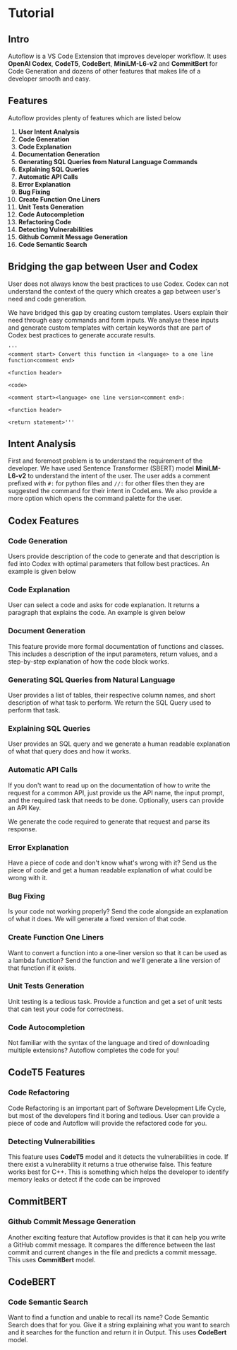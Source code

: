﻿# Tutorial

## Intro
Autoflow is a VS Code Extension that improves developer workflow. It uses **OpenAI Codex**, **CodeT5**, **CodeBert**, **MiniLM-L6-v2** and **CommitBert**  for Code Generation and dozens of other features that makes life of a developer smooth and easy. 

## Features
Autoflow provides plenty of features which are listed below

1.	**User Intent Analysis**
2. **Code Generation**
3. **Code Explanation**
4.  **Documentation Generation**
5. **Generating SQL Queries from Natural Language Commands**
6. **Explaining SQL Queries**
7. **Automatic API Calls**
8. **Error Explanation** 
9. **Bug Fixing**
10. **Create Function One Liners**
11. **Unit Tests Generation**
12. **Code Autocompletion**
13. **Refactoring Code**
14. **Detecting Vulnerabilities**
15. **Github Commit Message Generation**
16. **Code Semantic Search**


## Bridging the gap between User and Codex
User does not always know the best practices to use Codex. Codex can not understand the context of the query which creates a gap between user's need and code generation. 

We have bridged this gap by creating custom templates. Users explain their need through easy commands and form inputs. We analyse these inputs and generate custom templates with certain keywords that are part of Codex best practices to generate accurate results.

    '''
    <comment start> Convert this function in <language> to a one line function<comment end>
    
    <function header>
    
    <code>
    
    <comment start><language> one line version<comment end>:
    
    <function header>
    
    <return statement>'''

## Intent Analysis
First and foremost problem is to understand the requirement of the developer. We have used Sentence Transformer (SBERT) model **MiniLM-L6-v2** to understand the intent of the user. 
The user adds a comment prefixed with `#:` for python files and `//:` for other files then they are suggested the command for their intent in CodeLens. We also provide a more option which opens the command palette for the user.

## Codex Features


### Code Generation
Users provide description of the code to generate and that description is fed into Codex with optimal parameters that follow best practices. An example is given below

### Code Explanation
User can select a code and asks for code explanation. It returns a paragraph that explains the code. An example is given below

### Document Generation
This feature provide more formal documentation of functions and classes. This includes a description of the input parameters, return values, and a step-by-step explanation of how the code block works.

### Generating SQL Queries from Natural Language
User provides a list of tables, their respective column names, and short description of what task to perform. We return the SQL Query used to perform that task.

### Explaining SQL Queries
User provides an SQL query and we generate a human readable explanation of what that query does and how it works.

### Automatic API Calls
If you don't want to read up on the documentation of how to write the request for a common API, just provide us the API name, the input prompt, and the required task that needs to be done. Optionally, users can provide an API Key. 

We generate the code required to generate that request and parse its response.

### Error Explanation
Have a piece of code and don't know what's wrong with it? Send us the piece of code and get a human readable explanation of what could be wrong with it.

### Bug Fixing
Is your code not working properly? Send the code alongside an explanation of what it does. We will generate a fixed version of that code.

### Create Function One Liners
Want to convert a function into a one-liner version so that it can be used as a lambda function? Send the function and we'll generate a line version of that function if it exists.

### Unit Tests Generation
Unit testing is a tedious task. Provide a function and get a set of unit tests that can test your code for correctness.

### Code Autocompletion
Not familiar with the syntax of the language and tired of downloading multiple extensions? Autoflow completes the code for you! 

## CodeT5 Features

### Code Refactoring
Code Refactoring is an important part of Software Development Life Cycle, but most of the developers find it boring and tedious. User can provide a piece of code and Autoflow will provide the refactored code for you.

### Detecting Vulnerabilities
This feature uses **CodeT5** model and it detects the vulnerabilities in code. If there exist a vulnerability it returns a true otherwise false. This feature works best for C++. This is something which helps the developer to identify memory leaks or detect if the code can be improved

## CommitBERT

### Github Commit Message Generation
Another exciting feature that Autoflow provides is that it can help you write a GitHub commit message. It compares the difference between the last commit and current changes in the file and predicts a commit message. This uses **CommitBert** model.

## CodeBERT

### Code Semantic Search
Want to find a function and unable to recall its name? Code Semantic Search does that for you. Give it a string explaining what you want to search and it searches for the function and return it in Output. This uses **CodeBert** model.

 

